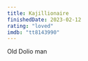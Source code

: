 ```yaml
---
title: Kajillionaire
finishedDate: 2023-02-12
rating: "loved"
imdb: "tt8143990"
---
```


Old Dolio man
